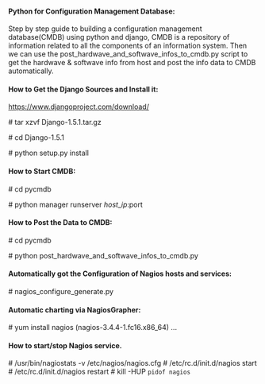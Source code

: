 #### Python for Configuration Management Database:
Step by step guide to building a configuration management database(CMDB) using python and django, CMDB is a repository of information related to all the components of an information system. Then we can use the post_hardwave_and_softwave_infos_to_cmdb.py script to get the hardwave & softwave info from host and post the info data to CMDB automatically.

#### How to Get the Django Sources and Install it:
https://www.djangoproject.com/download/

\# tar xzvf Django-1.5.1.tar.gz

\# cd Django-1.5.1

\# python setup.py install

#### How to Start CMDB:
\# cd pycmdb

\# python manager runserver $host\_ip:$port

#### How to Post the Data to CMDB:
\# cd pycmdb

\# python post_hardwave_and_softwave_infos_to_cmdb.py     

#### Automatically got the Configuration of Nagios hosts and services:
\# nagios_configure_generate.py

#### Automatic charting via NagiosGrapher:
\# yum install nagios (nagios-3.4.4-1.fc16.x86_64)
...

#### How to start/stop Nagios service.
\# /usr/bin/nagiostats -v /etc/nagios/nagios.cfg
\# /etc/rc.d/init.d/nagios start
\# /etc/rc.d/init.d/nagios restart
\# kill -HUP `pidof nagios`

